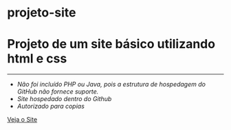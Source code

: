 # projeto-site
 # Projeto de um site básico utilizando html e css
 ***
* *Não foi incluído PHP ou Java, pois a estrutura de hospedagem do GitHub não fornece suporte.*
* *Site hospedado dentro do Github* 
* *Autorizado para copias* 

[Veja o Site](https://lucianoromero.github.io/projeto-site/index.html)
